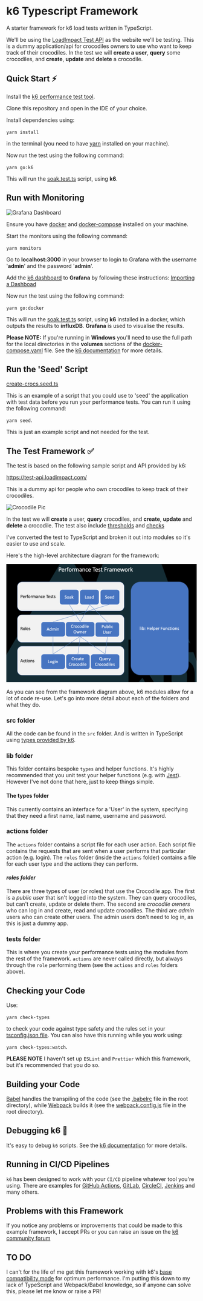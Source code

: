 # k6 Typescript Framework
A starter framework for k6 load tests written in TypeScript.

We'll be using the [LoadImpact Test API](https://test-api.loadimpact.com/) as the website we'll be testing. This is a dummy application/api for crocodiles owners to use who want to keep track of their crocodiles. In the test we will **create a user**, **query** some crocodiles, and **create**, **update** and **delete** a crocodile.

## Quick Start :zap:

Install the [k6 performance test tool](https://docs.k6.io/docs/installation).

Clone this repository and open in the IDE of your choice.

Install dependencies using: 

`yarn install` 

in the terminal (you need to have [yarn](https://yarnpkg.com/getting-started/install) installed on your machine).

Now run the test using the following command: 

`yarn go:k6` 

This will run the [soak.test.ts](/src/tests/soak.test.ts) script, using **k6**.

## Run with Monitoring 

![Grafana Dashboard](https://grafana.com/api/dashboards/11837/images/7658/image)

Ensure you have [docker](https://www.docker.com/products/docker-desktop) and [docker-compose](https://docs.docker.com/compose/install/) installed on your machine.

Start the monitors using the following command: 

`yarn monitors` 

Go to **localhost:3000** in your browser to login to Grafana with the username '**admin**' and the password '**admin**'.

Add the [k6 dashboard](https://grafana.com/grafana/dashboards/11837) to **Grafana** by following these instructions: [Importing a Dashboad](https://grafana.com/docs/grafana/latest/reference/export_import/)

Now run the test using the following command: 

`yarn go:docker` 

This will run the [soak.test.ts](/src/tests/soak.test.ts) script, using **k6** installed in a docker, which outputs the results to **influxDB**. **Grafana** is used to visualise the results.

**Please NOTE:** If you're running in **Windows** you'll need to use the full path for the local directories in the **volumes** sections of the [docker-compose.yaml](docker-compose.yml) file. See the [k6 documentation](https://docs.k6.io/docs/docker-on-windows) for more details.


## Run the 'Seed' Script

[create-crocs.seed.ts](src/tests/create-crocs.seed.ts)

This is an example of a script that you could use to 'seed' the application with test data before you run your performance tests. You can run it using the following command:

`yarn seed`.

This is just an example script and not needed for the test.

## The Test Framework :white_check_mark:

The test is based on the following sample script and API provided by k6:

https://test-api.loadimpact.com/

This is a dummy api for people who own crocodiles to keep track of their crocodiles. 

![Crocodile Pic](https://images.pexels.com/photos/207001/pexels-photo-207001.jpeg?auto=compress&cs=tinysrgb&dpr=3&h=750&w=1260, "Photo by Pixabay from Pexels")

In the test we will **create** a user, **query** crocodiles, and **create**, **update** and **delete** a crocodile. The test also include [thresholds](https://docs.k6.io/docs/thresholds) and [checks](https://docs.k6.io/docs/checks)

I've converted the test to TypeScript and broken it out into modules so it's easier to use and scale.

Here's the high-level architecture diagram for the framework:

![Framework Diagram](images/FrameworkDiagram.png)

As you can see from the framework diagram above, k6 modules allow for a lot of code re-use. Let's go into more detail about each of the folders and what they do.

### **src** folder

All the code can be found in the `src` folder. And is written in TypeScript using [types provided by k6](https://github.com/DefinitelyTyped/DefinitelyTyped/tree/master/types/k6).

### **lib** folder

This folder contains bespoke `types` and helper functions. It's highly recommended that you unit test your helper functions (e.g. with [Jest](https://jestjs.io/)). However I've not done that here, just to keep things simple.

#### The types folder

This currently contains an interface for a 'User' in the system, specifying that they need a first name, last name, username and password.

### **actions** folder

The `actions` folder contains a script file for each user action. Each script file contains the requests that are sent when a user performs that particular action (e.g. login). The `roles` folder (inside the `actions` folder) contains a file for each user type and the actions they can perform.

#### *roles folder*

There are three types of user (or roles) that use the Crocodile app. The first is a *public user* that isn't logged into the system. They can query crocodiles, but can't create, update or delete them. The second are *crocodile owners* who can log in and create, read and update crocodiles. The third are *admin* users who can create other users. The admin users don't need to log in, as this is just a dummy app.

### **tests** folder

This is where you create your performance tests using the modules from the rest of the framework. `actions` are never called directly, but always through the `role` performing them (see the `actions` and `roles` folders above).

## Checking your Code

Use: 

`yarn check-types` 

to check your code against type safety and the rules set in your [tsconfig.json file](tsconfig.json). You can also have this running while you work using: 

`yarn check-types:watch`.

**PLEASE NOTE** I haven't set up `ESLint` and `Prettier` which this framework, but it's recommended that you do so.

## Building your Code

[Babel](https://babeljs.io/) handles the transpiling of the code (see the [.babelrc](.babelrc) file in the root directory), while [Webpack](https://webpack.js.org/) builds it (see the [webpack.config.js](webpack.config.js) file in the root directory).

## Debugging k6 :bug:

It's easy to debug `k6` scripts. See the [k6 documentation](https://docs.k6.io/docs/debugging) for more details.

## Running in CI/CD Pipelines 

`k6` has been designed to work with your `CI/CD` pipeline whatever tool you're using. There are examples for [GitHub Actions](https://blog.loadimpact.com/load-testing-using-github-actions), [GitLab](https://blog.loadimpact.com/integrating-load-testing-with-gitlab), [CircleCI](https://github.com/loadimpact/k6-circleci-example), [Jenkins](https://github.com/loadimpact/k6-jenkins-example) and many others. 


## Problems with this Framework 

If you notice any problems or improvements that could be made to this example framework, I accept PRs or you can raise an issue on the [k6 community forum](https://community.k6.io/)

## TO DO

I can't for the life of me get this framework working with k6's [base compatibility mode](https://github.com/MStoykov/k6-es6) for optimum performance. I'm putting this down to my lack of TypeScript and Webpack/Babel knowledge, so if anyone can solve this, please let me know or raise a PR!